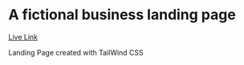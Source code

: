 # A fictional business landing page

[Live Link](https://parduckids.github.io/business-landing-page)

Landing Page created with TailWind CSS
